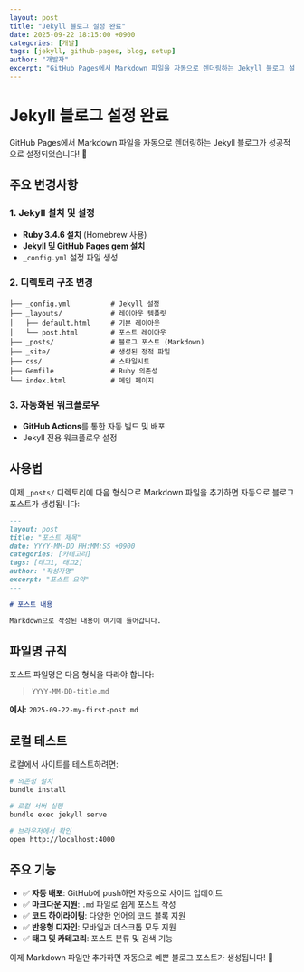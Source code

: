 ```yaml
---
layout: post
title: "Jekyll 블로그 설정 완료"
date: 2025-09-22 18:15:00 +0900
categories: [개발]
tags: [jekyll, github-pages, blog, setup]
author: "개발자"
excerpt: "GitHub Pages에서 Markdown 파일을 자동으로 렌더링하는 Jekyll 블로그 설정 과정과 주요 변경사항을 소개합니다."
---
```


# Jekyll 블로그 설정 완료

GitHub Pages에서 Markdown 파일을 자동으로 렌더링하는 Jekyll 블로그가 성공적으로 설정되었습니다! 🎉

## 주요 변경사항

### 1. Jekyll 설치 및 설정

- **Ruby 3.4.6 설치** (Homebrew 사용)
- **Jekyll 및 GitHub Pages gem 설치**
- `_config.yml` 설정 파일 생성

### 2. 디렉토리 구조 변경

```
├── _config.yml          # Jekyll 설정
├── _layouts/            # 레이아웃 템플릿
│   ├── default.html     # 기본 레이아웃
│   └── post.html        # 포스트 레이아웃
├── _posts/              # 블로그 포스트 (Markdown)
├── _site/               # 생성된 정적 파일
├── css/                 # 스타일시트
├── Gemfile              # Ruby 의존성
└── index.html           # 메인 페이지
```

### 3. 자동화된 워크플로우

- **GitHub Actions**를 통한 자동 빌드 및 배포
- Jekyll 전용 워크플로우 설정

## 사용법

이제 `_posts/` 디렉토리에 다음 형식으로 Markdown 파일을 추가하면 자동으로 블로그 포스트가 생성됩니다:

```markdown
---
layout: post
title: "포스트 제목"
date: YYYY-MM-DD HH:MM:SS +0900
categories: [카테고리]
tags: [태그1, 태그2]
author: "작성자명"
excerpt: "포스트 요약"
---

# 포스트 내용

Markdown으로 작성된 내용이 여기에 들어갑니다.
```

## 파일명 규칙

포스트 파일명은 다음 형식을 따라야 합니다:

> `YYYY-MM-DD-title.md`

**예시:** `2025-09-22-my-first-post.md`

## 로컬 테스트

로컬에서 사이트를 테스트하려면:

```bash
# 의존성 설치
bundle install

# 로컬 서버 실행
bundle exec jekyll serve

# 브라우저에서 확인
open http://localhost:4000
```

## 주요 기능

- ✅ **자동 배포**: GitHub에 push하면 자동으로 사이트 업데이트
- ✅ **마크다운 지원**: `.md` 파일로 쉽게 포스트 작성
- ✅ **코드 하이라이팅**: 다양한 언어의 코드 블록 지원
- ✅ **반응형 디자인**: 모바일과 데스크톱 모두 지원
- ✅ **태그 및 카테고리**: 포스트 분류 및 검색 기능

이제 Markdown 파일만 추가하면 자동으로 예쁜 블로그 포스트가 생성됩니다! 🚀
